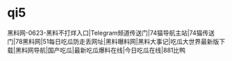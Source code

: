 # qi5
黑料网-0623-黑料不打烊入口|Telegram频道传送门|74猫导航主站|74猫传送门|78黑料网|51每日吃瓜防走丢网址|黑料曝料网|黑料大事记|吃瓜大世界最新版下载|黑料网导航|国产吃瓜|最新吃瓜爆料在线|今日吃瓜在线|881比鸭
